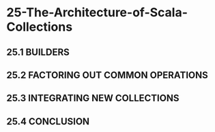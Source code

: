 # 25-The-Architecture-of-Scala-Collections

## 25.1 BUILDERS






## 25.2 FACTORING OUT COMMON OPERATIONS






## 25.3 INTEGRATING NEW COLLECTIONS






## 25.4 CONCLUSION








